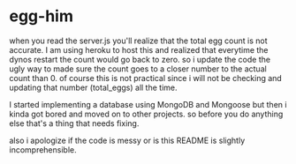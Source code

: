 # egg-him

when you read the server.js you'll realize that the total egg count is not accurate. I am using heroku to host this and realized that everytime the dynos restart the count would go back to zero. so i update the code the ugly way to made sure the count goes to a closer number to the actual count than 0. of course this is not practical since i will not be checking and updating that number (total_eggs) all the time.

I started implementing a database using MongoDB and Mongoose but then i kinda got bored and moved on to other projects. so before you do anything else that's a thing that needs fixing.

also i apologize if the code is messy or is this README is slightly incomprehensible.
